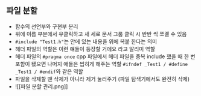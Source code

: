 ## 파일 분할
- 함수의 선언부와 구현부 분리
- 위에 이름 부분에서 우클릭하고 새 세로 문서 그룹 클릭 시 반반 씩 쪼겔 수 있음
- `#include "Test1.h"`는 안에 있는 내용을 위에 복붙 한다는 의미
- 헤더 파일의 역할은 이런 얘들이 등장할 거에요 라고 알리미 역할
- 헤더 파일의 `#pragma once` cpp 파일에서 헤더 파일을 중복 include 했을 때 한 번 포함이 됐으면 나머지 애들은 씹히게 해주는 역할 `#ifndef _Test1 / #define _Test1 / #endif`와 같은 역할
- 파일을 삭제할 땐 삭제가 아니라 제거 눌러주기 (파일 탐색기에서도 완전히 삭제)
- ![[파일 분할 관리.png]]